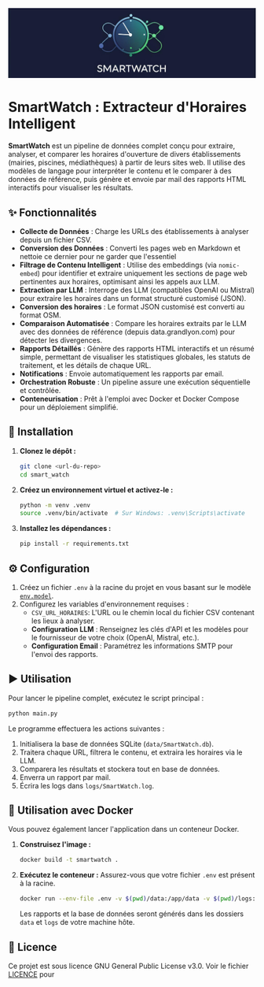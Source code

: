 <div align="center">
  <img src="src/smart_watch/assets/images/logo_app.jpg" alt="Logo SmartWatch" />
</div>

# SmartWatch : Extracteur d'Horaires Intelligent

**SmartWatch** est un pipeline de données complet conçu pour extraire, analyser, et comparer les horaires d'ouverture de divers établissements (mairies, piscines, médiathèques) à partir de leurs sites web. Il utilise des modèles de langage pour interpréter le contenu et le comparer à des données de référence, puis génère et envoie par mail des rapports HTML interactifs pour visualiser les résultats.

## ✨ Fonctionnalités

*   **Collecte de Données** : Charge les URLs des établissements à analyser depuis un fichier CSV.
*   **Conversion des Données** : Converti les pages web en Markdown et nettoie ce dernier pour ne garder que l'essentiel
*   **Filtrage de Contenu Intelligent** : Utilise des embeddings (via `nomic-embed`) pour identifier et extraire uniquement les sections de page web pertinentes aux horaires, optimisant ainsi les appels aux LLM.
*   **Extraction par LLM** : Interroge des LLM (compatibles OpenAI ou Mistral) pour extraire les horaires dans un format structuré customisé (JSON).
*   **Conversion des horaires** : Le format JSON customisé est converti au format OSM.
*   **Comparaison Automatisée** : Compare les horaires extraits par le LLM avec des données de référence (depuis data.grandlyon.com) pour détecter les divergences.
*   **Rapports Détaillés** : Génère des rapports HTML interactifs et un résumé simple, permettant de visualiser les statistiques globales, les statuts de traitement, et les détails de chaque URL.
*   **Notifications** : Envoie automatiquement les rapports par email.
*   **Orchestration Robuste** : Un pipeline assure une exécution séquentielle et contrôlée.
*   **Conteneurisation** : Prêt à l'emploi avec Docker et Docker Compose pour un déploiement simplifié.

## 🚀 Installation

1.  **Clonez le dépôt :**
    ```sh
    git clone <url-du-repo>
    cd smart_watch
    ```

2.  **Créez un environnement virtuel et activez-le :**
    ```sh
    python -m venv .venv
    source .venv/bin/activate  # Sur Windows: .venv\Scripts\activate
    ```

3.  **Installez les dépendances :**
    ```sh
    pip install -r requirements.txt
    ```

## ⚙️ Configuration

1.  Créez un fichier `.env` à la racine du projet en vous basant sur le modèle [`env.model`](.env.model).
2.  Configurez les variables d'environnement requises :
    *   `CSV_URL_HORAIRES`: L'URL ou le chemin local du fichier CSV contenant les lieux à analyser.
    *   **Configuration LLM** : Renseignez les clés d'API et les modèles pour le fournisseur de votre choix (OpenAI, Mistral, etc.).
    *   **Configuration Email** : Paramétrez les informations SMTP pour l'envoi des rapports.

## ▶️ Utilisation

Pour lancer le pipeline complet, exécutez le script principal :

```sh
python main.py
```

Le programme effectuera les actions suivantes :
1.  Initialisera la base de données SQLite (`data/SmartWatch.db`).
2.  Traitera chaque URL, filtrera le contenu, et extraira les horaires via le LLM.
3.  Comparera les résultats et stockera tout en base de données.
4.  Enverra un rapport par mail.
5.  Écrira les logs dans `logs/SmartWatch.log`.

## 🐳 Utilisation avec Docker

Vous pouvez également lancer l'application dans un conteneur Docker.

1.  **Construisez l'image :**
    ```sh
    docker build -t smartwatch .
    ```

2.  **Exécutez le conteneur :**
    Assurez-vous que votre fichier `.env` est présent à la racine.
    ```sh
    docker run --env-file .env -v $(pwd)/data:/app/data -v $(pwd)/logs:/app/logs smartwatch
    ```
    Les rapports et la base de données seront générés dans les dossiers `data` et `logs` de votre machine hôte.

## 📄 Licence

Ce projet est sous licence GNU General Public License v3.0. Voir le fichier [LICENCE](LICENCE) pour
